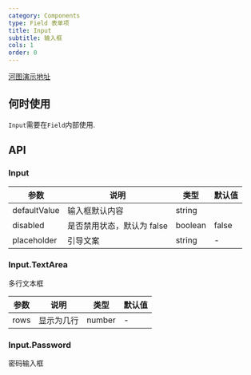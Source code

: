 ```yaml
---
category: Components
type: Field 表单项
title: Input
subtitle: 输入框
cols: 1
order: 0
---
```


[河图演示地址](http://beike.plus/guiedit?route=%2Fproject%2Fhetu_demo%2Fhetu%2Fdemo%2FInput)

## 何时使用

`Input`需要在`Field`内部使用.

## API

### Input

| 参数         | 说明                       | 类型    | 默认值 |
| ------------ | -------------------------- | ------- | ------ |
| defaultValue | 输入框默认内容             | string  |        |
| disabled     | 是否禁用状态，默认为 false | boolean | false  |
| placeholder  | 引导文案                   | string  | -      |

### Input.TextArea

多行文本框

| 参数 | 说明       | 类型   | 默认值 |
| ---- | ---------- | ------ | ------ |
| rows | 显示为几行 | number | -      |

### Input.Password

密码输入框
